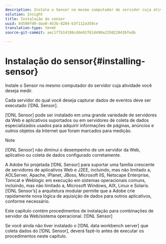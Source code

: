 ```yaml
---
description: Instale o Sensor no mesmo computador do servidor cuja atividade você deseja medir.
solution: Insight
title: Instalação do sensor
uuid: 8d500fd0-daa0-453b-8284-b3f112a358ce
translation-type: tm+mt
source-git-commit: aec1f7b14198cdde91f61d490a235022943bfedb

---
```



# Instalação do sensor{#installing-sensor}

Instale o Sensor no mesmo computador do servidor cuja atividade você deseja medir.

Cada servidor do qual você deseja capturar dados de eventos deve ser executado [!DNL Sensor].

[!DNL Sensor] pode ser instalado em uma grande variedade de servidores da Web e aplicativos suportados ou em servidores de coleta de dados especializados usados para adquirir informações de páginas, anúncios e outros objetos da Internet que foram marcados para medição.

>[!NOTE]
>
>[!DNL Sensor] não diminui o desempenho de um servidor da Web, aplicativo ou coleta de dados configurado corretamente.

A Adobe foi projetada [!DNL Sensor] para suportar uma família crescente de servidores de aplicativos Web e J2EE, incluindo, mas não limitado a, AOLServer, Apache, iPlanet, JBoss, Microsoft IIS, Netscape Enterprise, Tomcat e Weblogic em execução em sistemas operacionais comuns, incluindo, mas não limitado a, Microsoft Windows, AIX, Linux e Solaris. [!DNL Sensor’s] a arquitetura modular permite que a Adobe crie rapidamente nova lógica de aquisição de dados para outros aplicativos, conforme necessário.

Este capítulo contém procedimentos de instalação para combinações de servidor da Web/sistema operacional. [!DNL Sensor]

Se você ainda não tiver instalado o [!DNL data workbench server] que coleta dados do [!DNL Sensor], deverá fazê-lo antes de executar os procedimentos neste capítulo.
